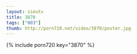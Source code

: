 ```yaml
--- 
layout: sieutv
title: 3870
tags: ["003"]
thumb: http://porn720.net/video/3870/poster.jpg
---
```

{% include porn720 key="3870" %} 
